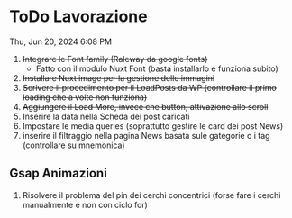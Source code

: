 # ToDo Lavorazione

Thu, Jun 20, 2024 6:08 PM

1. ~~Integrare le Font family (Raleway da google fonts)~~
    * Fatto con il modulo Nuxt Font (basta installarlo e funziona subito)
2. ~~Installare Nuxt image per la gestione delle immagini~~
3. ~~Scrivere il procedimento per il LoadPosts da WP (controllare il primo loading che a volte non funziona)~~
4. ~~Aggiungere il Load More, invece che button, attivazione allo scroll~~
5. Inserire la data nella Scheda dei post caricati
6. Impostare le media queries (soprattutto gestire le card dei post News)
7. inserire il filtraggio nella pagina News basata sule gategorie o i tag (controllare su mnemonica)

## Gsap Animazioni

1. Risolvere il problema del pin dei cerchi concentrici (forse fare i cerchi manualmente e non con ciclo for)